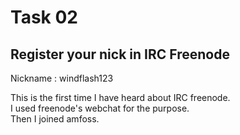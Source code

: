 <h1>Task 02</h1>

<h2>Register your nick in IRC Freenode</h2>
Nickname : windflash123

This is the first time I have heard about IRC freenode.<br>
I used freenode's webchat for the purpose.<br>
Then I joined amfoss.
